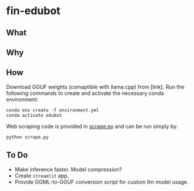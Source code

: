 # fin-edubot

## What


## Why

## How
Download GGUF weights (comaptible with llama.cpp) from [link]. Run the following commands to create and activate the necessary conda environment: 
```
conda env create -f environment.yml
conda activate edubot
```
Web scraping code is provided in [scrape.py](scrape.py) and can be run simply by:
```
python scrape.py
```


## To Do

- Make inference faster. Model compression?
- Create `streamlit` app.
- Provide GGML-to-GGUF conversion script for custom llm model usage.